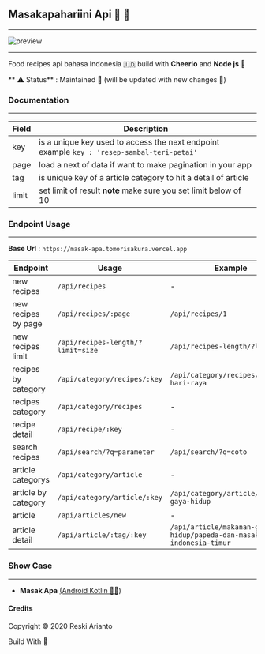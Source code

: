## Masakapahariini Api 🧙 🍳
---

![preview](https://github.com/tomorisakura/unofficial-masakapahariini-api/blob/main/asset/banner.png)

---

Food recipes api bahasa Indonesia 🇮🇩 build with __Cheerio__ and __Node js__ 🌸

** ⚠️ Status** : Maintained 🚀 (will be updated with new changes 🚧)

### Documentation
---

| Field | Description |
| ------ | ----------- |
| key   | is a unique key used to access the next endpoint example  ```key : 'resep-sambal-teri-petai'``` |
| page | load a next of data if want to make pagination in your app |
| tag    | is unique key of a article category to hit a detail of article|
| limit    | set limit of result **note** make sure you set limit below of 10 |



### Endpoint Usage
---
**Base Url** : `https://masak-apa.tomorisakura.vercel.app`

| Endpoint | Usage | Example |
|----------|-------|---------|
| new recipes | `/api/recipes` | - |
| new recipes by page | `/api/recipes/:page` | `/api/recipes/1` |
| new recipes limit | `/api/recipes-length/?limit=size` | `/api/recipes-length/?limit=5` |
| recipes by category | `/api/category/recipes/:key` | `/api/category/recipes/masakan-hari-raya` |
| recipes category | `/api/category/recipes` | - |
| recipe detail | `/api/recipe/:key` | - |
| search recipes | `/api/search/?q=parameter` | `/api/search/?q=coto` |
| article categorys | `/api/category/article` | - |
| article by category | `/api/category/article/:key` | `/api/category/article/makanan-gaya-hidup` |
| article | `/api/articles/new` | - |
| article detail | `/api/article/:tag/:key` | `/api/article/makanan-gaya-hidup/papeda-dan-masakan-indonesia-timur` |

### Show Case
---

* __Masak Apa__ [(Android Kotlin 🧙‍♂️)](https://github.com/tomorisakura/masak-apa)

#### Credits
Copyright © 2020 Reski Arianto

Build With 💙
